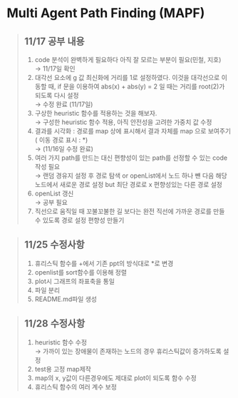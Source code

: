 Multi Agent Path Finding (MAPF)
===============================

> ## 11/17 공부 내용
> 1. code 분석이 완벽하게 필요하다 아직 잘 모르는 부분이 필요(민철, 지호)  
> &rarr; 11/17일 확인
> 2. 대각선 요소에 g 값 최신화에 거리를 1로 설정하였다. 이것을 대각선으로 이동할 때, if 문을 이용하여 abs(x) + abs(y) = 2 일 때는 거리를 root(2)가 되도록 다시 설정  
> &rarr; 수정 완료 (11/17일)
> 3. 구상한 heuristic 함수를 적용하는 것을 해보자.  
> &rarr; 구성한 heuristic 함수 적용, 아직 안전성을 고려한 가중치 값 수정
> 4. 결과를 시각화 : 경로를 map 상에 표시해서 결과 자체를 map 으로 보여주기 ( 이동 경로 표시 : *)  
> &rarr; (11/16일 수정 완료)
> 5. 여러 가지 path를 만드는 대신 편향성이 있는 path를 선정할 수 있는 code 작성 필요  
> &rarr; 랜덤 경유지 설정 후 경로 탐색 or openList에서 노드 하나 뺸 다음 해당 노드에서 새로운 경로 설정 but 최단 경로로 x 편향성있는 다른 경로 설정
> 6. openList 갱신  
> &rarr; 공부 필요
> 7. 직선으로 움직일 때 꼬불꼬불한 길 보다는 완전 직선에 가까운 경로를 만들 수 있도록 경로 설정 편향성 만들기  

> ## 11/25 수정사항
> 1. 휴리스틱 함수를 +에서 기존 ppt의 방식대로 *로 변경  
> 2. openlist를 sort함수를 이용해 정렬  
> 3. plot시 그래프의 좌표축을 통일  
> 4. 파일 분리  
> 5. README.md파일 생성  

> ## 11/28 수정사항
> 1. heuristic 함수 수정  
> &rarr; 가까이 있는 장애물이 존재하는 노드의 경우 휴리스틱값이 증가하도록 설정  
> 2. test용 고정 map제작  
> 3. map의 x, y값이 다른경우에도 제대로 plot이 되도록 함수 수정  
> 4. 휴리스틱 함수의 여러 계수 보정  
